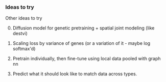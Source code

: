 ### Ideas to try

Other ideas to try

0. Diffusion model for genetic pretraining + spatial joint modeling (like destvi)

1. Scaling loss by variance of genes (or a variation of it - maybe log softmax'd)

2. Pretrain individually, then fine-tune using local data pooled with graph nn

3. Predict what it should look like to match data across types.

